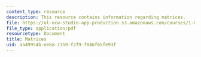 ```yaml
---
content_type: resource
description: This resource contains information regarding matrices.
file: https://ol-ocw-studio-app-production.s3.amazonaws.com/courses/1-00-introduction-to-computers-and-engineering-problem-solving-spring-2012/aa49954bee8a7359f2f9f846f65fe93f_MIT1_00S12_Lec_30.pdf
file_type: application/pdf
resourcetype: Document
title: Matrices
uid: aa49954b-ee8a-7359-f2f9-f846f65fe93f
---
```

